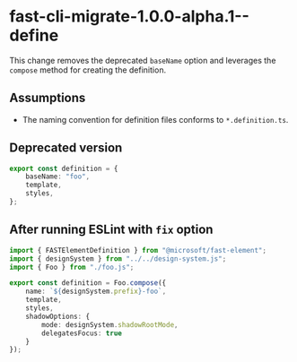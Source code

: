 # fast-cli-migrate-1.0.0-alpha.1--define

This change removes the deprecated `baseName` option and leverages the `compose` method for creating the definition.

## Assumptions

- The naming convention for definition files conforms to `*.definition.ts`.

## Deprecated version

```ts
export const definition = {
    baseName: "foo",
    template,
    styles,
};
```

## After running ESLint with `fix` option

```ts
import { FASTElementDefinition } from "@microsoft/fast-element";
import { designSystem } from "../../design-system.js";
import { Foo } from "./foo.js";

export const definition = Foo.compose({
    name: `${designSystem.prefix}-foo`,
    template,
    styles,
    shadowOptions: {
        mode: designSystem.shadowRootMode,
        delegatesFocus: true 
    }
});
```